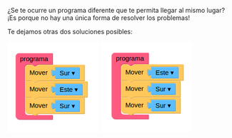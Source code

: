 ¿Se te ocurre un programa diferente que te permita llegar al mismo lugar? ¡Es porque no hay una única forma de resolver los problemas! 

Te dejamos otras dos soluciones posibles: 


<img src="https://raw.githubusercontent.com/MumukiProject/mumuki-guia-gobstones-primeros-programas-kids/master/images/solucion1_1523541808751.png" alt="solucion1_1523541808751.png" width="auto" height="auto" style="display: float;">

<img src="https://raw.githubusercontent.com/MumukiProject/mumuki-guia-gobstones-primeros-programas-kids/master/images/opcion2_1523541825640.png" alt="opcion2_1523541825640.png" width="auto" height="auto">
